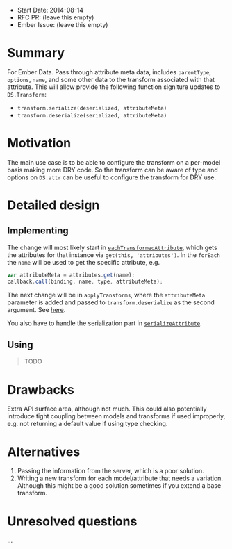 - Start Date: 2014-08-14
- RFC PR: (leave this empty)
- Ember Issue: (leave this empty)

# Summary

For Ember Data. Pass through attribute meta data, includes `parentType`, `options`, `name`, and some other data
to the transform associated with that attribute. This will allow provide the following function signiture updates to `DS.Transform`: 

* `transform.serialize(deserialized, attributeMeta)`
* `transform.deserialize(serialized, attributeMeta)`

# Motivation

The main use case is to be able to configure the transform
on a per-model basis making more DRY code. So the transform can be aware of type and options on `DS.attr` can
be useful to configure the transform for DRY use.

# Detailed design

## Implementing

The change will most likely start in [`eachTransformedAttribute`](https://github.com/emberjs/data/blob/34f9fc2fcbda0f26a05f4d224cb8e5c6990172ea/packages/ember-data/lib/system/model/attributes.js#L193), which gets the attributes for that instance via `get(this, 'attributes')`. In the `forEach` the `name` will be used to get the specific attribute, e.g.

```js
var attributeMeta = attributes.get(name);
callback.call(binding, name, type, attributeMeta);
```

The next change will be in `applyTransforms`, where the `attributeMeta` parameter is added and passed to `transform.deserialize` as the second argument. See [here](https://github.com/emberjs/data/blob/master/packages/ember-data/lib/serializers/json_serializer.js#L117).

You also have to handle the serialization part in [`serializeAttribute`](https://github.com/emberjs/data/blob/master/packages/ember-data/lib/serializers/json_serializer.js#L528).

## Using

> TODO

# Drawbacks

Extra API surface area, although not much. This could also potentially introduce tight coupling between models and transforms if used improperly, e.g. not returning a default value if using type checking.

# Alternatives

1. Passing the information from the server, which is a poor solution.
2. Writing a new transform for each model/attribute that needs a variation. Although this might be a good solution sometimes if you extend a base transform.

# Unresolved questions

...
